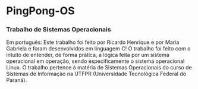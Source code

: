 # PingPong-OS #
### Trabalho de Sistemas Operacionais
Em português:
Este trabalho foi feito por Ricardo Henrique e por Maria Gabriela e foram desenvolvidos em linguagem C! 
O trabalho foi feito com o intuito de entender, de forma prática, a lógica feita por um sistema operacional em operação, sendo especificamente o sistema operacional Linux.
O trabalho pertence à matéria de Sistemas Operacionais do curso de Sistemas de Informação na UTFPR (Universidade Tecnológica Federal do Paraná).
